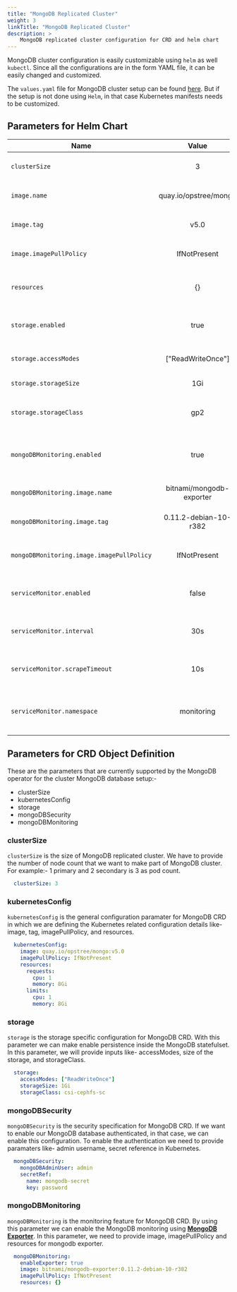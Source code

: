 ```yaml
---
title: "MongoDB Replicated Cluster"
weight: 3
linkTitle: "MongoDB Replicated Cluster"
description: >
    MongoDB replicated cluster configuration for CRD and helm chart
---
```


MongoDB cluster configuration is easily customizable using `helm` as well `kubectl`. Since all the configurations are in the form YAML file, it can be easily changed and customized.

The `values.yaml` file for MongoDB cluster setup can be found [here](https://github.com/OT-CONTAINER-KIT/helm-charts/tree/main/charts/mongodb-cluster). But if the setup is not done using `Helm`, in that case Kubernetes manifests needs to be customized.

## Parameters for Helm Chart

| **Name**                                  |        **Value**         | **Description**                                   |
|-------------------------------------------|:------------------------:|---------------------------------------------------|
| `clusterSize`                             |            3             | Size of the MongoDB cluster                       |
| `image.name`                              |  quay.io/opstree/mongo   | Name of the MongoDB image                         |
| `image.tag`                               |           v5.0           | Tag for the MongoDB image                         |
| `image.imagePullPolicy`                   |       IfNotPresent       | Image Pull Policy of the MongoDB                  |
| `resources`                               |            {}            | Request and limits for MongoDB statefulset        |
| `storage.enabled`                         |           true           | Storage is enabled for MongoDB or not             |
| `storage.accessModes`                     |    ["ReadWriteOnce"]     | AccessMode for storage provider                   |
| `storage.storageSize`                     |           1Gi            | Size of storage for MongoDB                       |
| `storage.storageClass`                    |           gp2            | Name of the storageClass to create storage        |
| `mongoDBMonitoring.enabled`               |           true           | MongoDB exporter should be deployed or not        |
| `mongoDBMonitoring.image.name`            | bitnami/mongodb-exporter | Name of the MongoDB exporter image                |
| `mongoDBMonitoring.image.tag`             |  0.11.2-debian-10-r382   | Tag of the MongoDB exporter image                 |
| `mongoDBMonitoring.image.imagePullPolicy` |       IfNotPresent       | Image Pull Policy of the MongoDB exporter image   |
| `serviceMonitor.enabled`                  |          false           | Servicemonitor to monitor MongoDB with Prometheus |
| `serviceMonitor.interval`                 |           30s            | Interval at which metrics should be scraped.      |
| `serviceMonitor.scrapeTimeout`            |           10s            | Timeout after which the scrape is ended           |
| `serviceMonitor.namespace`                |        monitoring        | Namespace in which Prometheus operator is running |

## Parameters for CRD Object Definition

These are the parameters that are currently supported by the MongoDB operator for the cluster MongoDB database setup:-

- clusterSize
- kubernetesConfig
- storage
- mongoDBSecurity
- mongoDBMonitoring

### clusterSize

`clusterSize` is the size of MongoDB replicated cluster. We have to provide the number of node count that we want to make part of MongoDB cluster. For example:- 1 primary and 2 secondary is 3 as pod count.

```yaml
  clusterSize: 3
```

### kubernetesConfig

`kubernetesConfig` is the general configuration paramater for MongoDB CRD in which we are defining the Kubernetes related configuration details like- image, tag, imagePullPolicy, and resources.

```yaml
  kubernetesConfig:
    image: quay.io/opstree/mongo:v5.0
    imagePullPolicy: IfNotPresent
    resources:
      requests:
        cpu: 1
        memory: 8Gi
      limits:
        cpu: 1
        memory: 8Gi
```

### storage

`storage` is the storage specific configuration for MongoDB CRD. With this parameter we can make enable persistence inside the MongoDB statefulset. In this parameter, we will provide inputs like- accessModes, size of the storage, and storageClass.

```yaml
  storage:
    accessModes: ["ReadWriteOnce"]
    storageSize: 1Gi
    storageClass: csi-cephfs-sc
```

### mongoDBSecurity

`mongoDBSecurity` is the security specification for MongoDB CRD. If we want to enable our MongoDB database authenticated, in that case, we can enable this configuration. To enable the authentication we need to provide paramaters like- admin username, secret reference in Kubernetes.

```yaml
  mongoDBSecurity:
    mongoDBAdminUser: admin
    secretRef:
      name: mongodb-secret
      key: password
```

### mongoDBMonitoring

`mongoDBMonitoring` is the monitoring feature for MongoDB CRD. By using this parameter we can enable the MongoDB monitoring using **[MongoDB Exporter](https://github.com/percona/mongodb_exporter)**. In this parameter, we need to provide image, imagePullPolicy and resources for mongodb exporter.

```yaml
  mongoDBMonitoring:
    enableExporter: true
    image: bitnami/mongodb-exporter:0.11.2-debian-10-r382
    imagePullPolicy: IfNotPresent
    resources: {}
```
